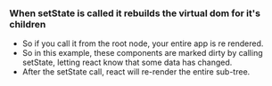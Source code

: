 
### When setState is called it rebuilds the virtual dom for it's children 

* So if you call it from the root node, your entire app is re rendered. 
* So in this example, these components are marked dirty by calling setState, letting react know that some data has changed.
* After the setState call, react will re-render the entire sub-tree. 
